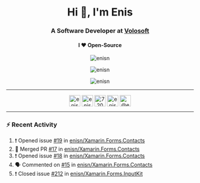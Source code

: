 <h1 align="center">Hi 👋, I'm Enis</h1>
<h3 align="center">A Software Developer at <a href="/volosoft">Volosoft</a></h3>

<h4 align="center"> I ❤ Open-Source</h4>

<p align="center"> <img src="https://komarev.com/ghpvc/?username=enisn" alt="enisn" /> </p>

<p align="center">
<img src="https://github-readme-stats.vercel.app/api/top-langs/?username=enisn&layout=compact" alt="enisn" />
</p>

<p align="center">
<img src="https://github-readme-stats.vercel.app/api?username=enisn&show_icons=true" alt="enisn" />
</p>

<hr />

<p align="center">
<a href="https://dev.to/enisn" target="blank"><img align="center" src="https://cdn.jsdelivr.net/npm/simple-icons@3.0.1/icons/dev-dot-to.svg" alt="enisn" height="30" width="30" /></a>
<a href="https://twitter.com/enisnecipoglu" target="blank"><img align="center" src="https://cdn.jsdelivr.net/npm/simple-icons@3.0.1/icons/twitter.svg" alt="enisnecipoglu" height="30" width="30" /></a>
<a href="https://stackoverflow.com/users/7200126" target="blank"><img align="center" src="https://cdn.jsdelivr.net/npm/simple-icons@3.0.1/icons/stackoverflow.svg" alt="7200126" height="30" width="30" /></a>
<a href="https://instagram.com/enisnecipoglu" target="blank"><img align="center" src="https://cdn.jsdelivr.net/npm/simple-icons@3.0.1/icons/instagram.svg" alt="enisnecipoglu" height="30" width="30" /></a>
<a href="https://medium.com/@enis.necipoglu" target="blank"><img align="center" src="https://cdn.jsdelivr.net/npm/simple-icons@3.0.1/icons/medium.svg" alt="@enis.necipoglu" height="30" width="30" /></a>
</p>

<hr />

### :zap: Recent Activity

<!--START_SECTION:activity-->
1. ❗️ Opened issue [#19](https://github.com/enisn/Xamarin.Forms.Contacts/issues/19) in [enisn/Xamarin.Forms.Contacts](https://github.com/enisn/Xamarin.Forms.Contacts)
2. 🎉 Merged PR [#17](https://github.com/enisn/Xamarin.Forms.Contacts/pull/17) in [enisn/Xamarin.Forms.Contacts](https://github.com/enisn/Xamarin.Forms.Contacts)
3. ❗️ Opened issue [#18](https://github.com/enisn/Xamarin.Forms.Contacts/issues/18) in [enisn/Xamarin.Forms.Contacts](https://github.com/enisn/Xamarin.Forms.Contacts)
4. 🗣 Commented on [#15](https://github.com/enisn/Xamarin.Forms.Contacts/issues/15) in [enisn/Xamarin.Forms.Contacts](https://github.com/enisn/Xamarin.Forms.Contacts)
5. ❗️ Closed issue [#212](https://github.com/enisn/Xamarin.Forms.InputKit/issues/212) in [enisn/Xamarin.Forms.InputKit](https://github.com/enisn/Xamarin.Forms.InputKit)
<!--END_SECTION:activity-->

